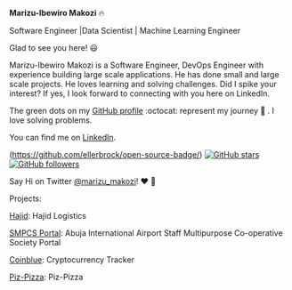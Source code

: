 **Marizu-Ibewiro Makozi**  :fire:

Software Engineer |Data Scientist | Machine Learning Engineer

Glad to see you here! :smiley:



Marizu-Ibewiro Makozi is a Software Engineer, DevOps Engineer with experience building large scale applications. He has done small and large scale projects. He loves learning and solving challenges. Did I spike your interest? If yes, I look forward to connecting with you here on LinkedIn.

The green dots on my [GitHub profile](https://github.com/makozi?tab=repositories) :octocat: represent my journey :running: . I love solving problems. 

You can find me on [LinkedIn](https://www.linkedin.com/in/makozi-marizu-ibewiro/). 

(https://github.com/ellerbrock/open-source-badge/)    [![GitHub stars](https://img.shields.io/github/stars/Naereen/StrapDown.js.svg?style=social&label=Star&maxAge=2592000)](https://github.com/makozi/makozi)  [![GitHub followers](https://img.shields.io/github/followers/Naereen.svg?style=social&label=Follow&maxAge=2592000)](https://github.com/makozi/makozi?tab=followers)


Say Hi on Twitter [@marizu_makozi](https://twitter.com/marizu_makozi)! :heart: :speech_balloon:


Projects:

[Hajid](https://hajid.netlify.com/): Hajid Logistics

[SMPCS Portal](https://smpcsabuja.com/): Abuja International Airport Staff Multipurpose Co-operative Society Portal

[Coinblue]( https://coinblue.netlify.app/): Cryptocurrency Tracker

[Piz-Pizza](https://piz-pizza.vercel.app/): Piz-Pizza
